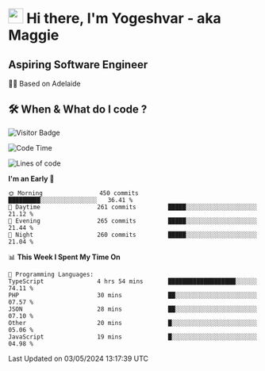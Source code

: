 <h1><img src="https://emojis.slackmojis.com/emojis/images/1531849430/4246/blob-sunglasses.gif?1531849430" width="30"/> Hi there, I'm Yogeshvar - aka Maggie</h1>

## Aspiring Software Engineer
🏂🏻  Based on Adelaide 

## 🛠 When & What do I code ?  

![Visitor Badge](https://visitor-badge.feriirawann.repl.co?username=yogeshvar&repo=yogeshvar&label=Visitors&style=plastic&color=%23457BFF&contentType=svg)

<!--START_SECTION:waka-->
![Code Time](http://img.shields.io/badge/Code%20Time-2%2C885%20hrs%2025%20mins-blue)

![Lines of code](https://img.shields.io/badge/From%20Hello%20World%20I%27ve%20Written-4.2%20million%20lines%20of%20code-blue)

**I'm an Early 🐤** 

```text
🌞 Morning                450 commits         █████████░░░░░░░░░░░░░░░░   36.41 % 
🌆 Daytime                261 commits         █████░░░░░░░░░░░░░░░░░░░░   21.12 % 
🌃 Evening                265 commits         █████░░░░░░░░░░░░░░░░░░░░   21.44 % 
🌙 Night                  260 commits         █████░░░░░░░░░░░░░░░░░░░░   21.04 % 
```


📊 **This Week I Spent My Time On** 

```text
💬 Programming Languages: 
TypeScript               4 hrs 54 mins       ███████████████████░░░░░░   74.11 % 
PHP                      30 mins             ██░░░░░░░░░░░░░░░░░░░░░░░   07.57 % 
JSON                     28 mins             ██░░░░░░░░░░░░░░░░░░░░░░░   07.10 % 
Other                    20 mins             █░░░░░░░░░░░░░░░░░░░░░░░░   05.06 % 
JavaScript               19 mins             █░░░░░░░░░░░░░░░░░░░░░░░░   04.98 % 
```


 Last Updated on 03/05/2024 13:17:39 UTC
<!--END_SECTION:waka-->
